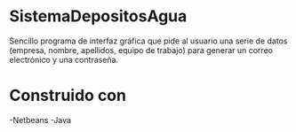 # SistemaDepositosAgua

Sencillo programa de interfaz gráfica que pide al usuario una serie de datos (empresa, nombre, apellidos, equipo de trabajo) para generar un correo electrónico y una contraseña.

# Construido con

-Netbeans
-Java

